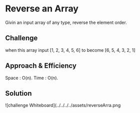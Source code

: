 # Reverse an Array
<!-- Short summary or background information -->
Givin an input array of any type, reverse the element order.

## Challenge
<!-- Description of the challenge -->
when this array input [1, 2, 3, 4, 5, 6]  to become [6, 5, 4, 3, 2, 1]

## Approach & Efficiency
<!-- What approach did you take? Why? What is the Big O space/time for this approach? -->
Space : O(n).
Time : O(n).

## Solution
<!-- Embedded whiteboard image -->
![challenge Whiteboard](../../../../assets/reverseArra.png
